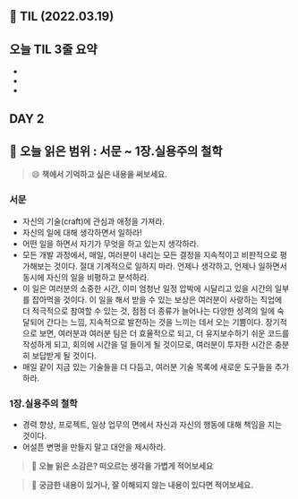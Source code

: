 ## 📝 TIL (2022.03.19)
## 오늘 TIL 3줄 요약
-
-
-

## DAY 2
📖 오늘 읽은 범위 : 서문 ~ 1장.실용주의 철학
---
 > 😄 **책에서 기억하고 싶은 내용을 써보세요.**
### 서문
- 자신의 기술(craft)에 관심과 애정을 가져라.
- 자신의 일에 대해 생각하면서 일하라!
- 어떤 일을 하면서 자기가 무엇을 하고 있는지 생각하라. 
- 모든 개발 과정에서, 매일, 여러분이 내리는 모든 결정을 지속적이고 비판적으로 평가해보는 것이다. 절대 기계적으로 일하지 마라. 언제나 생각하고, 언제나 일하면서 동시에 자신의 일을 비평하고 분석하라.
- 이 일은 여러분의 소중한 시간, 이미 엄청난 일정 압박에 시달리고 있을 시간의 일부를 잡아먹을 것이다. 
이 일을 해서 받을 수 있는 보상은 여러분이 사랑하는 직업에 더 적극적으로 참여할 수 있는 것, 점점 더 종류가 늘어나는 다양한 성격의 일에 숙달되어 간다는 느낌, 지속적으로 발전하는 것을 느끼는 데서 오는 기쁨이다.
장기적으로 보면, 여러분과 여러분 팀은 더 효율적으로 되고, 더 유지보수하기 쉬운 코드를 작성하게 되고, 회의에 시간을 덜 들이게 될 것이므로, 여러분이 투자한 시간은 충분히 보답받게 될 것이다.
- 매일 같이 지금 있는 기술들을 더 다듬고, 여러분 기술 목록에 새로운 도구들을 추가하라.
### 1장.실용주의 철학
- 경력 향상, 프로젝트, 일상 업무의 면에서 자신과 자신의 행동에 대해 책임을 지는 것이다.
- 어설픈 변명을 만들지 말고 대안을 제시하라.

 
 > 🤔 **오늘 읽은 소감은? 떠오르는 생각을 가볍게 적어보세요**

 > 🔎 **궁금한 내용이 있거나, 잘 이해되지 않는 내용이 있다면 적어보세요.**

